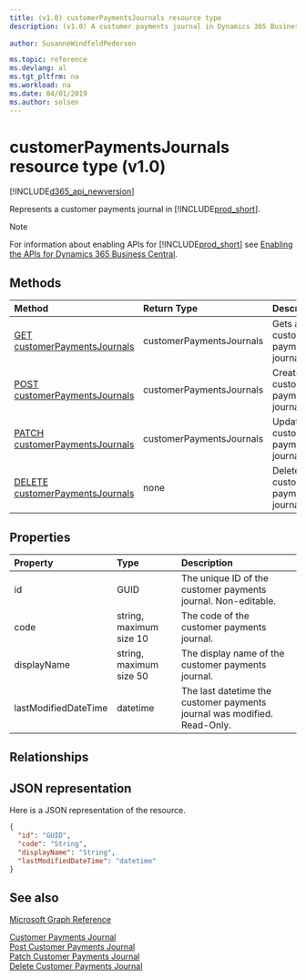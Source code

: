 ```yaml
---
title: (v1.0) customerPaymentsJournals resource type
description: (v1.0) A customer payments journal in Dynamics 365 Business Central.
 
author: SusanneWindfeldPedersen

ms.topic: reference
ms.devlang: al
ms.tgt_pltfrm: na
ms.workload: na
ms.date: 04/01/2019
ms.author: solsen
---
```


# customerPaymentsJournals resource type (v1.0)

[!INCLUDE[d365_api_newversion](../../../includes/d365_api_newversion.md)]

Represents a customer payments journal in [!INCLUDE[prod_short](../../../includes/prod_short.md)].

> [!NOTE]  
> For information about enabling APIs for [!INCLUDE[prod_short](../../../includes/prod_short.md)] see [Enabling the APIs for Dynamics 365 Business Central](../enabling-apis-for-dynamics-nav.md).

## Methods

| Method               | Return Type             |Description                      |
|:---------------------|:------------------------|:--------------------------------|
|[GET customerPaymentsJournals](../api/dynamics_customerpaymentsjournal_get.md)      |customerPaymentsJournals|Gets a customer payments journal.   |
|[POST customerPaymentsJournals](../api/dynamics_create_customerpaymentsjournal.md)  |customerPaymentsJournals|Creates a customer payments journal.|
|[PATCH customerPaymentsJournals](../api/dynamics_customerpaymentsjournal_update.md) |customerPaymentsJournals|Updates a customer payments journal.|
|[DELETE customerPaymentsJournals](../api/dynamics_customerpaymentsjournal_delete.md)|none                     |Deletes a customer payments journal.|

## Properties

| Property           | Type                  |Description                                                             |
|:-------------------|:----------------------|:-----------------------------------------------------------------------|
|id                  |GUID                   |The unique ID of the customer payments journal. Non-editable.           |
|code                |string, maximum size 10| The code of the customer payments journal.                             |
|displayName         |string, maximum size 50| The display name of the customer payments journal.                     |
|lastModifiedDateTime|datetime               |The last datetime the customer payments journal was modified. Read-Only.|

## Relationships

## JSON representation

Here is a JSON representation of the resource.


```json
{
  "id": "GUID",
  "code": "String",
  "displayName": "String",
  "lastModifiedDateTime": "datetime"
}
```

## See also
[Microsoft Graph Reference](../api/dynamics_graph_reference.md)  
  
[Customer Payments Journal](../api/dynamics_customerpaymentsjournal_get.md)  
[Post Customer Payments Journal](../api/dynamics_create_customerpaymentsjournal.md)  
[Patch Customer Payments Journal](../api/dynamics_customerpaymentsjournal_update.md)  
[Delete Customer Payments Journal](../api/dynamics_customerpaymentsjournal_delete.md)  
